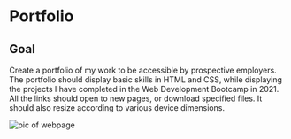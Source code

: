 # Portfolio

## Goal
Create a portfolio of my work to be accessible by prospective employers. The portfolio should display basic skills in HTML and CSS, while displaying the projects I have completed in the Web Development Bootcamp in 2021. All the links should open to new pages, or download specified files. It should also resize according to various device dimensions.

![pic of webpage](Web-page-screenshot.png)